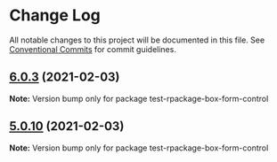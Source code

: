 # Change Log

All notable changes to this project will be documented in this file.
See [Conventional Commits](https://conventionalcommits.org) for commit guidelines.

## [6.0.3](https://github.com/reme3d2y/test-rpackage-box/compare/test-rpackage-box-form-control@5.0.9...test-rpackage-box-form-control@6.0.3) (2021-02-03)

**Note:** Version bump only for package test-rpackage-box-form-control





## [5.0.10](https://github.com/reme3d2y/test-rpackage-box/compare/test-rpackage-box-form-control@5.0.9...test-rpackage-box-form-control@5.0.10) (2021-02-03)

**Note:** Version bump only for package test-rpackage-box-form-control
